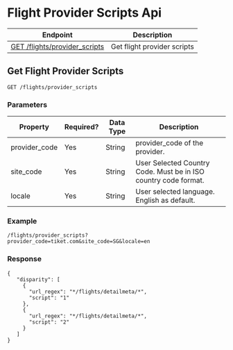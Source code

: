 # Flight Provider Scripts Api

| Endpoint                                                                     | Description                     |
| --------------------------------------------------------------------------   | ------------------------------- |
| [GET /flights/provider_scripts](#get-provider-scripts )                      | Get flight provider scripts     |


## Get Flight Provider Scripts

```
GET /flights/provider_scripts
```

### Parameters
| Property           | Required? | Data Type | Description                                                             |
| -----------------  | --------- | --------- | ----------------------------------------------------------------------- |
| provider_code      | Yes       | String    | provider_code of the provider.                                          |
| site_code          | Yes       | String    | User Selected Country Code. Must be in ISO country code format.         |
| locale             | Yes       | String    | User selected language. English as default.                             |              

### Example
```/flights/provider_scripts?provider_code=tiket.com&site_code=SG&locale=en```

### Response
```
{
   "disparity": [
     {
       "url_regex": "*/flights/detailmeta/*",
       "script": "1"
     },
     {
       "url_regex": "*/flights/detailmeta/*",
       "script": "2"
     }
   ]
}
```
